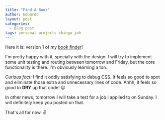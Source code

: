 ```yaml
---
title: "Find A Book"
author: Eduardo
layout: post
categories:
  - Blog post
tags: personal-projects chingu job
---
```


Here it is: version 1 of my [book finder](https://upbeat-newton-ab95e5.netlify.com/)!

I'm pretty happy with it, specially with the design. I will try to implement some unit testing and routing between tomorrow and Friday, but the core functionality is there. I'm obviously learning a ton.

_Curious fact:_ I find it oddly satisfying to debug CSS. It feels so good to spot and eliminate those extra and unnecessary lines of code. Ahhh, it feels so good to **DRY** up that code! 😌

In other news, tomorrow I will take a test for a job I applied to on Sunday. I will definitely keep you posted on that.

That's all for now. ✌️
